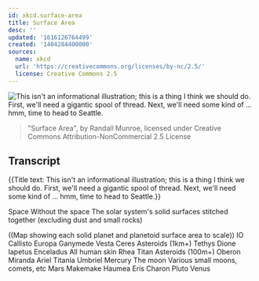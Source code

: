```yaml
---
id: xkcd.surface-area
title: Surface Area
desc: ''
updated: '1616126764499'
created: '1404284400000'
sources:
  name: xkcd
  url: 'https://creativecommons.org/licenses/by-nc/2.5/'
  license: Creative Commons 2.5
---
```

![This isn't an informational illustration; this is a thing I think we should do. First, we'll need a gigantic spool of thread. Next, we'll need some kind of ... hmm, time to head to Seattle.](https://imgs.xkcd.com/comics/surface_area.png)
> "Surface Area", by Randall Munroe, licensed under Creative Commons Attribution-NonCommercial 2.5 License

## Transcript
{{Title text: This isn't an informational illustration; this is a thing I think we should do. First, we'll need a gigantic spool of thread. Next, we'll need some kind of ... hmm, time to head to Seattle.}}

Space
Without the space
The solar system's solid surfaces stitched together
(excluding dust and small rocks)

((Map showing each solid planet and planetoid surface area to scale))
IO
Callisto
Europa
Ganymede
Vesta
Ceres
Asteroids (1km+)
Tethys
Dione
Iapetus
Enceladus
All human skin
Rhea
Titan
Asteroids (100m+)
Oberon
Miranda
Ariel
Titania
Umbriel
Mercury
The moon
Various small moons, comets, etc
Mars
Makemake
Haumea
Eris
Charon
Pluto
Venus
